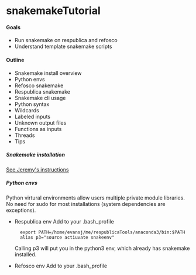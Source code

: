 # snakemakeTutorial

#### Goals
* Run snakemake on respublica and refosco
* Understand template snakemake scripts

#### Outline
* Snakemake install overview
* Python envs
* Refosco snakemake
* Respublica snakemake
* Snakemake cli usage
* Python syntax
* Wildcards
* Labeled inputs
* Unknown output files
* Functions as inputs
* Threads
* Tips

##### Snakemake installation
[See Jeremy's instructions](https://github.research.chop.edu/leipzigj/fastq_to_gvcf_for_noor_dawany)

##### Python envs
Python virtural environments allow users multiple private module libraries. No need for sudo for most installations (system dependencies are exceptions).
* Respublica env
    Add to your .bash_profile

        export PATH=/home/evansj/me/respublicaTools/anaconda3/bin:$PATH
        alias p3="source actiuvate snakeenv"
        
    Calling p3 will put you in the python3 env, which already has snakemake installed.
* Refosco env
    Add to your .bash_profile
